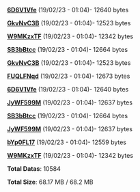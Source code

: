 [**6D6V1Vfe**](/data/6D6V1Vfe.txt) (19/02/23 - 01:04)- 12640 bytes

[**GkvNvC3B**](/data/GkvNvC3B.txt) (19/02/23 - 01:04)- 12523 bytes

[**W9MKzxTF**](/data/W9MKzxTF.txt) (19/02/23 - 01:04)- 12342 bytes

[**SB3bBtcc**](/data/SB3bBtcc.txt) (19/02/23 - 01:04)- 12664 bytes

[**GkvNvC3B**](/data/GkvNvC3B.txt) (19/02/23 - 01:04)- 12523 bytes

[**FUQLFNqd**](/data/FUQLFNqd.txt) (19/02/23 - 01:04)- 12673 bytes

[**6D6V1Vfe**](/data/6D6V1Vfe.txt) (19/02/23 - 01:04)- 12640 bytes

[**JyWF599M**](/data/JyWF599M.txt) (19/02/23 - 01:04)- 12637 bytes

[**SB3bBtcc**](/data/SB3bBtcc.txt) (19/02/23 - 01:04)- 12664 bytes

[**JyWF599M**](/data/JyWF599M.txt) (19/02/23 - 01:04)- 12637 bytes

[**bYp0FL17**](/data/bYp0FL17.txt) (19/02/23 - 01:04)- 12559 bytes

[**W9MKzxTF**](/data/W9MKzxTF.txt) (19/02/23 - 01:04)- 12342 bytes

**Total Datas**: 10584

**Total Size**: 68.17 MB / 68.2 MB